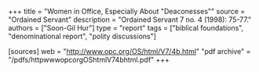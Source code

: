 +++
title = "Women in Office, Especially About \"Deaconesses\""
source = "Ordained Servant"
description = "Ordained Servant 7 no. 4 (1998): 75-77."
authors = ["Soon-Gil Hur"]
type = "report"
tags = ["biblical foundations", "denominational report", "polity discussions"]

[sources]
web = "http://www.opc.org/OS/html/V7/4b.html"
"pdf archive" = "/pdfs/httpwwwopcorgOShtmlV74bhtml.pdf"
+++
